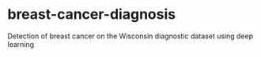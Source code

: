 # breast-cancer-diagnosis
Detection of breast cancer on the Wisconsin diagnostic dataset using deep learning
